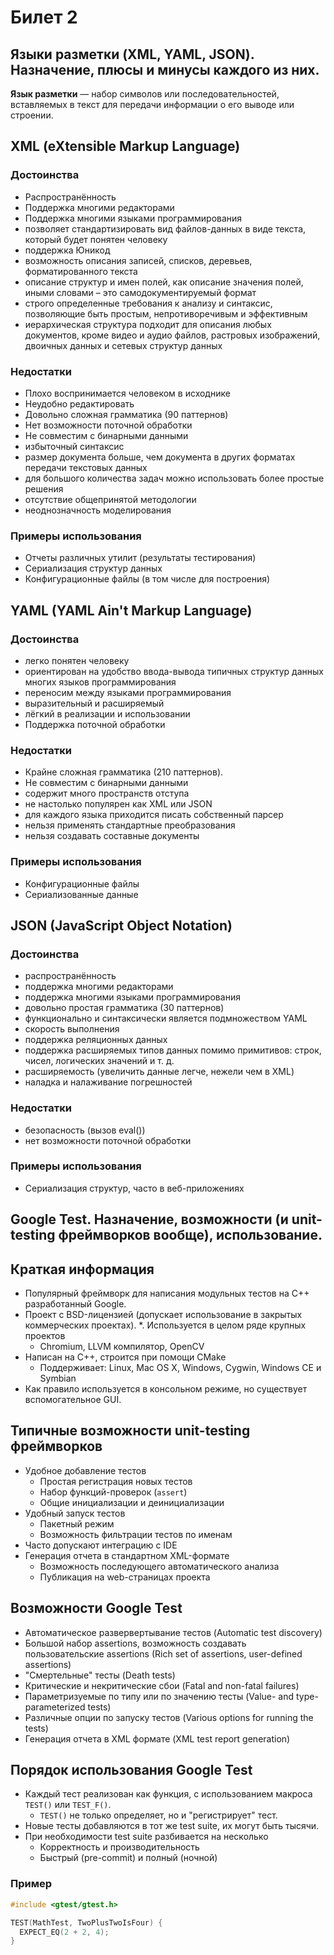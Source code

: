 # Билет 2
## Языки разметки (XML, YAML, JSON). Назначение, плюсы и минусы каждого из них.
__Язык разметки__ — набор символов или последовательностей, вставляемых в текст для передачи информации о его выводе или строении.

## XML (eXtensible Markup Language)

### Достоинства

* Распространённость
* Поддержка многими редакторами
* Поддержка многими языками программирования
* позволяет стандартизировать вид файлов-данных в виде текста, который будет понятен человеку
* поддержка Юникод
* возможность описания записей, списков, деревьев, форматированного текста
* описание структур и имен полей, как описание значения полей, иными словами – это самодокументируемый формат
* строго определенные требования к анализу и синтаксис, позволяющие быть простым, непротиворечивым и эффективным
* иерархическая структура подходит для описания любых документов, кроме видео и аудио файлов, растровых изображений, двоичных данных и сетевых структур данных

### Недостатки

* Плохо воспринимается человеком в исходнике
* Неудобно редактировать
* Довольно сложная грамматика (90 паттернов)
* Нет возможности поточной обработки
* Не совместим с бинарными данными
* избыточный синтаксис
* размер документа больше, чем документа в других форматах передачи текстовых данных
* для большого количества задач можно использовать более простые решения
* отсутствие общепринятой методологии
* неоднозначность моделирования

### Примеры использования

* Отчеты различных утилит (результаты тестирования)
* Сериализация структур данных
* Конфигурационные файлы (в том числе для построения)


## YAML (YAML Ain't Markup Language)

### Достоинства

* легко понятен человеку
* ориентирован на удобство ввода-вывода типичных структур данных многих языков программирования
* переносим между языками программирования
* выразительный и расширяемый
* лёгкий в реализации и использовании
* Поддержка поточной обработки

### Недостатки

* Крайне сложная грамматика (210 паттернов).
* Не совместим с бинарными данными
* содержит много пространств отступа
* не настолько популярен как XML или JSON
* для каждого языка приходится писать собственный парсер
* нельзя применять стандартные преобразования
* нельзя создавать составные документы

### Примеры использования

* Конфигурационные файлы
* Сериализованные данные

## JSON (JavaScript Object Notation)

### Достоинства

* распространённость
* поддержка многими редакторами
* поддержка многими языками программирования
* довольно простая грамматика (30 паттернов)
* функционально и синтаксически является подмножеством YAML
* скорость выполнения
* поддержка реляционных данных
* поддержка расширяемых типов данных помимо примитивов: строк, чисел, логических значений и т. д.
* расширяемость (увеличить данные легче, нежели чем в XML)
* наладка и налаживание погрешностей


### Недостатки
* безопасность (вызов eval())
* нет возможности поточной обработки 

### Примеры использования

* Cериализация структур, часто в веб-приложениях



## Google Test. Назначение, возможности (и unit-testing фреймворков вообще), использование.
## Краткая информация

* Популярный фреймворк для написания модульных тестов на С++ разработанный Google.
* Проект c BSD-лицензией (допускает использование в закрытых коммерческих проектах).
*. Используется в целом ряде крупных проектов
    * Chromium, LLVM компилятор, OpenCV
* Написан на C++, строится при помощи CMake
     * Поддерживает: Linux, Mac OS X, Windows, Cygwin, Windows CE и Symbian
* Как правило используется в консольном режиме, но существует вспомогательное GUI.

## Типичные возможности unit-testing фреймворков

* Удобное добавление тестов
    * Простая регистрация новых тестов
    * Набор функций-проверок (`assert`)
    * Общие инициализации и деинициализации
* Удобный запуск тестов
    * Пакетный режим
    * Возможность фильтрации тестов по именам
* Часто допускают интеграцию с IDE
* Генерация отчета в стандартном XML-формате
    * Возможность последующего автоматического анализа
    * Публикация на web-страницах проекта

## Возможности Google Test

* Автоматическое развервертывание тестов (Automatic test discovery)
* Большой набор assertions, возможность создавать пользовательские assertions (Rich set of assertions, user-defined assertions)
* "Смертельные" тесты (Death tests)
* Критические и некритические сбои (Fatal and non-fatal failures)
* Параметризуемые по типу или по значению тесты (Value- and type-parameterized tests)
* Различные опции по запуску тестов (Various options for running the tests)
* Генерация отчета в XML формате (XML test report generation)

## Порядок использования Google Test

* Каждый тест реализован как функция, с использованием макроса `TEST()` или `TEST_F()`.
    * `TEST()` не только определяет, но и "регистрирует" тест.
* Новые тесты добавляются в тот же test suite, их могут быть тысячи.
* При необходимости test suite разбивается на несколько
    * Корректность и производительность
    * Быстрый (pre-commit) и полный (ночной)

### Пример
```cpp
#include <gtest/gtest.h>

TEST(MathTest, TwoPlusTwoIsFour) {
  EXPECT_EQ(2 + 2, 4);
}
```
